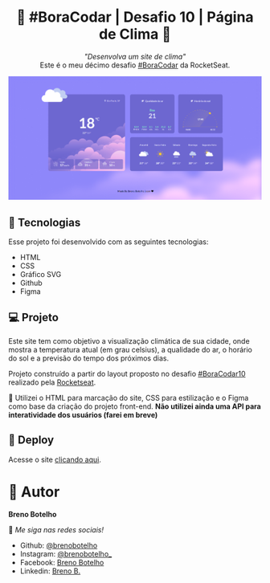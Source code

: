 <h1 align="center"> 👾 #BoraCodar | Desafio 10 | Página de Clima 👾 </h1>

<p align="center">
    <i> "Desenvolva um site de clima" </i> 
    <br> Este é o meu décimo desafio <a href="https://boracodar.dev/">#BoraCodar</a> da RocketSeat.
</p>

![..](./print-site/print.png)

## 🚀 Tecnologias

Esse projeto foi desenvolvido com as seguintes tecnologias:

- HTML
- CSS
- Gráfico SVG
- Github
- Figma

## 💻 Projeto

Este site tem como objetivo a visualização climática de sua cidade, onde mostra a temperatura atual (em grau celsius), a qualidade do ar, o horário do sol e a previsão do tempo dos próximos dias. <br>

Projeto construído a partir do layout proposto no desafio [#BoraCodar10](https://boracodar.dev/) realizado pela [Rocketseat](https://rocketseat.com.br). <br>

📌 Utilizei o HTML para marcação do site, CSS para estilização e o Figma como base da criação do projeto front-end. **Não utilizei ainda uma API para interatividade dos usuários (farei em breve)**

## 📑 Deploy

Acesse o site [clicando aqui](https://brenobotelho.github.io/boracodar/desafio10/).

# 👤 Autor

**Breno Botelho**

👾 _Me siga nas redes sociais!_

- Github: [@brenobotelho](https://github.com/brenobotelho)
- Instagram: [@brenobotelho_](https://instagram.com/@brenobotelho_)
- Facebook: [Breno Botelho](https://facebook.com/BrenooBotelho)
- Linkedin: [Breno B.](https://br.linkedin.com/in/breno-botelho?trk=public_profile_browsemap)
